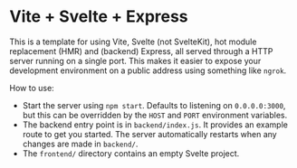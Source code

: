 # Vite + Svelte + Express

This is a template for using Vite, Svelte (not SvelteKit), hot module replacement (HMR) and (backend) Express, all served through a HTTP server running on a single port. This makes it easier to expose your development environment on a public address using something like `ngrok`.

How to use:

- Start the server using `npm start`. Defaults to listening on `0.0.0.0:3000`, but this can be overridden by the `HOST` and `PORT` environment variables.
- The backend entry point is in `backend/index.js`. It provides an example route to get you started. The server automatically restarts when any changes are made in `backend/`.
- The `frontend/` directory contains an empty Svelte project.
